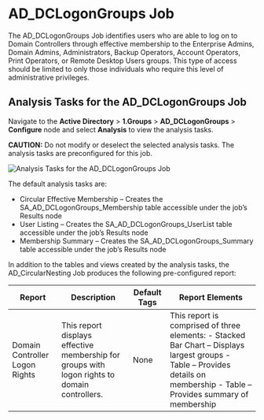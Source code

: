 # AD_DCLogonGroups Job

The AD_DCLogonGroups Job identifies users who are able to log on to Domain Controllers through
effective membership to the Enterprise Admins, Domain Admins, Administrators, Backup Operators,
Account Operators, Print Operators, or Remote Desktop Users groups. This type of access should be
limited to only those individuals who require this level of administrative privileges.

## Analysis Tasks for the AD_DCLogonGroups Job

Navigate to the **Active Directory** > **1.Groups** > **AD_DCLogonGroups** > **Configure** node and
select **Analysis** to view the analysis tasks.

**CAUTION:** Do not modify or deselect the selected analysis tasks. The analysis tasks are
preconfigured for this job.

![Analysis Tasks for the AD_DCLogonGroups Job](/img/product_docs/accessanalyzer/solutions/activedirectory/groups/dclogongroupsanalysis.webp)

The default analysis tasks are:

- Circular Effective Membership – Creates the SA_AD_DCLogonGroups_Membership table accessible under
  the job’s Results node
- User Listing – Creates the SA_AD_DCLogonGroups_UserList table accessible under the job’s Results
  node
- Membership Summary – Creates the SA_AD_DCLogonGroups_Summary table accessible under the job’s
  Results node

In addition to the tables and views created by the analysis tasks, the AD_CircularNesting Job
produces the following pre-configured report:

| Report                         | Description                                                                                   | Default Tags | Report Elements                                                                                                                                                             |
| ------------------------------ | --------------------------------------------------------------------------------------------- | ------------ | --------------------------------------------------------------------------------------------------------------------------------------------------------------------------- |
| Domain Controller Logon Rights | This report displays effective membership for groups with logon rights to domain controllers. | None         | This report is comprised of three elements: - Stacked Bar Chart – Displays largest groups - Table – Provides details on membership - Table – Provides summary of membership |
